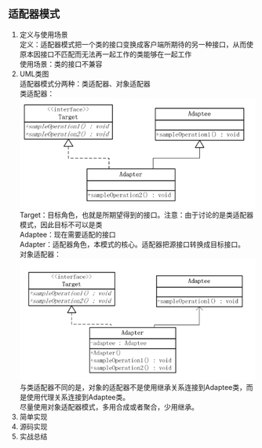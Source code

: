 ## 适配器模式 ##
1. 定义与使用场景  
  定义：适配器模式把一个类的接口变换成客户端所期待的另一种接口，从而使原本因接口不匹配而无法再一起工作的类能够在一起工作  
  使用场景：类的接口不兼容
2. UML类图  
  适配器模式分两种：类适配器、对象适配器  
  类适配器：  
  ![](https://github.com/yqlee/DesignPatternsNotes/blob/master/设计模式/UML/19、类适配器模式.png)  
  Target：目标角色，也就是所期望得到的接口。注意：由于讨论的是类适配器模式，因此目标不可以是类  
  Adaptee：现在需要适配的接口  
  Adapter：适配器角色，本模式的核心。适配器把源接口转换成目标接口。  
  对象适配器：  
  ![](https://github.com/yqlee/DesignPatternsNotes/blob/master/%E8%AE%BE%E8%AE%A1%E6%A8%A1%E5%BC%8F/UML/19%E3%80%81%E5%AF%B9%E8%B1%A1%E9%80%82%E9%85%8D%E5%99%A8%E6%A8%A1%E5%BC%8F.png)  
  与类适配器不同的是，对象的适配器不是使用继承关系连接到Adaptee类，而是使用代理关系连接到Adaptee类。  
  尽量使用对象适配器模式，多用合成或者聚合，少用继承。
3. 简单实现  
4. 源码实现  
5. 实战总结